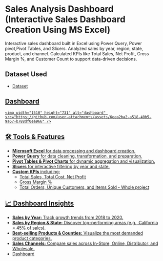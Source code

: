 # Sales Analysis Dashboard (Interactive Sales Dashboard Creation Using MS Excel)
 Interactive sales dashboard built in Excel using Power Query, Power pivot,Pivot Tables, and Slicers. Analyzed sales by year, region, state, product, and channel. Calculated KPIs like Total Sales, Net Profit, Gross Margin %, and Customer Count to support data-driven decisions.

 ## Dataset Used
 - <a href="https://github.com/Ahmed-2023/Data-Analysis-Dashboard/blob/main/data%20set.zip">Dataset

 ## Dashboard
    <img width="1510" height="731" alt="dashboard" src="https://github.com/user-attachments/assets/6eea2ba2-a518-40b5-9a67-b788df0ea966" />
   
## 🛠️ Tools & Features
- **Microsoft Excel** for data processing and dashboard creation.
- **Power Query** for data cleaning, transformation, and preparation.
- **Pivot Tables & Pivot Charts** for dynamic aggregation and visualization.
- **Slicers** for interactive filtering by year and state.
- **Custom KPIs** including:
  - Total Sales, Total Cost, Net Profit
  - Gross Margin %
  - Total Orders, Unique Customers, and Items Sold
    -<a href="https://github.com/Ahmed-2023/Data-Analysis-Dashboard/blob/main/whole%20project%20files.zip"> Whole project

## 📈 Dashboard Insights
- **Sales by Year:** Track growth trends from 2018 to 2020.
- **Sales by Region & State:** Discover top-performing areas (e.g., California = 45% of sales).
- **Best-selling Products & Counties:** Visualize the most demanded product categories.
- **Sales Channels:** Compare sales across In-Store, Online, Distributor, and Wholesale.
- <a href="https://github.com/Ahmed-2023/Data-Analysis-Dashboard/blob/main/dashboard.png">Dashboard 
